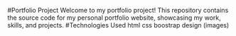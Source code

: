 #Portfolio Project
Welcome to my portfolio project! This repository contains the source code for my personal portfolio website, showcasing my work, skills, and projects.
#Technologies Used
html
css
boostrap
design (images)
